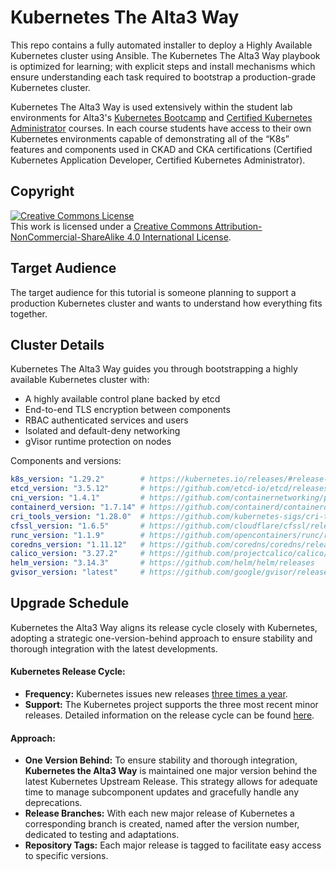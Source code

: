 # Kubernetes The Alta3 Way

This repo contains a fully automated installer to deploy a Highly Available Kubernetes cluster using Ansible.  The Kubernetes The Alta3 Way playbook is optimized for learning; with explicit steps and install mechanisms which ensure understanding each task required to bootstrap a production-grade Kubernetes cluster.

Kubernetes The Alta3 Way is used extensively within the student lab environments for Alta3's [Kubernetes Bootcamp](https://alta3.com/overview-kubernetes-ckad) and [Certified Kubernetes Administrator](https://alta3.com/overview-cka-training) courses.  In each course students have access to their own Kubernetes environments capable of demonstrating all of the “K8s” features and components used in CKAD and CKA certifications (Certified Kubernetes Application Developer, Certified Kubernetes Administrator).

## Copyright

<a rel="license" href="http://creativecommons.org/licenses/by-nc-sa/4.0/"><img alt="Creative Commons License" style="border-width:0" src="https://i.creativecommons.org/l/by-nc-sa/4.0/88x31.png" /></a><br />This work is licensed under a <a rel="license" href="http://creativecommons.org/licenses/by-nc-sa/4.0/">Creative Commons Attribution-NonCommercial-ShareAlike 4.0 International License</a>.

## Target Audience

The target audience for this tutorial is someone planning to support a production Kubernetes cluster and wants to understand how everything fits together.

## Cluster Details

Kubernetes The Alta3 Way guides you through bootstrapping a highly available Kubernetes cluster with:
* A highly available control plane backed by etcd
* End-to-end TLS encryption between components
* RBAC authenticated services and users
* Isolated and default-deny networking
* gVisor runtime protection on nodes

Components and versions:

```yaml
k8s_version: "1.29.2"        # https://kubernetes.io/releases/#release-v1-28
etcd_version: "3.5.12"       # https://github.com/etcd-io/etcd/releases
cni_version: "1.4.1"         # https://github.com/containernetworking/plugins/releases 
containerd_version: "1.7.14" # https://github.com/containerd/containerd/releases
cri_tools_version: "1.28.0"  # https://github.com/kubernetes-sigs/cri-tools/releases
cfssl_version: "1.6.5"       # https://github.com/cloudflare/cfssl/releases
runc_version: "1.1.9"        # https://github.com/opencontainers/runc/releases
coredns_version: "1.11.12"   # https://github.com/coredns/coredns/releases
calico_version: "3.27.2"     # https://github.com/projectcalico/calico/releases
helm_version: "3.14.3"       # https://github.com/helm/helm/releases
gvisor_version: "latest"     # https://github.com/google/gvisor/releases
```

## Upgrade Schedule

Kubernetes the Alta3 Way aligns its release cycle closely with Kubernetes, adopting a strategic one-version-behind approach to ensure stability and thorough integration with the latest developments.

#### Kubernetes Release Cycle:
- **Frequency:** Kubernetes issues new releases [three times a year](https://kubernetes.io/releases/release/).
- **Support:** The Kubernetes project supports the three most recent minor releases. Detailed information on the release cycle can be found [here](https://kubernetes.io/releases/).

#### Approach:
- **One Version Behind:** To ensure stability and thorough integration, **Kubernetes the Alta3 Way** is maintained one major version behind the latest Kubernetes Upstream Release. This strategy allows for adequate time to manage subcomponent updates and gracefully handle any deprecations.
- **Release Branches:** With each new major release of Kubernetes a corresponding branch is created, named after the version number, dedicated to testing and adaptations.
- **Repository Tags:** Each major release is tagged to facilitate easy access to specific versions.

